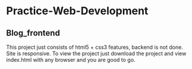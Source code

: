 # Practice-Web-Development

<h2> Blog_frontend</h2> 
<p> This project just consists of html5 + css3 features, backend is not done. Site is responsive. To view the project just download the project and view index.html with any browser and you are good to go.</p>
